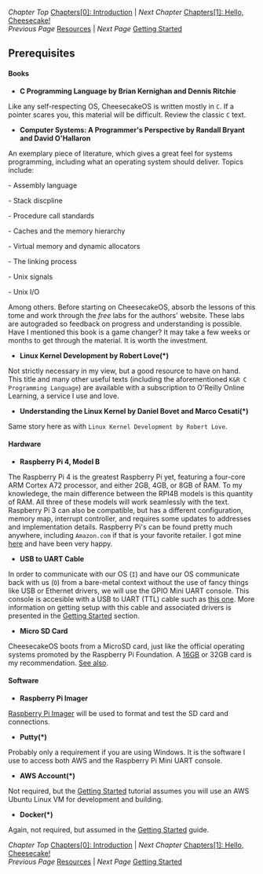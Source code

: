 *Chapter Top* [Chapters[0]: Introduction](chapter0.md)  |  *Next Chapter* [Chapters[1]: Hello, Cheesecake!](../chapter1/chapter1.md)   
*Previous Page* [Resources](resources.md)  |  *Next Page* [Getting Started](getting-started.md)

## Prerequisites

#### Books

- **C Programming Language by Brian Kernighan and Dennis Ritchie**

Like any self-respecting OS, CheesecakeOS is written mostly in `C`. If a pointer scares you, this material will be difficult. Review the classic `C` text.

- **Computer Systems: A Programmer's Perspective by Randall Bryant and David O'Hallaron**

An exemplary piece of literature, which gives a great feel for systems programming, including what an operating system should deliver. Topics include:

  \- Assembly language

  \- Stack discpline

  \- Procedure call standards

  \- Caches and the memory hierarchy

  \- Virtual memory and dynamic allocators

  \- The linking process

  \- Unix signals

  \- Unix I/O

Among others. Before starting on CheesecakeOS, absorb the lessons of this tome and work through the *_free_* labs for the authors' website. These labs are autograded so feedback on progress and understanding is possible. Have I mentioned this book is a game changer? It may take a few weeks or months to get through the material. It is worth the investment.

- **Linux Kernel Development by Robert Love(\*)**

Not strictly necessary in my view, but a good resource to have on hand. This title and many other useful texts (including the aforementioned `K&R C Programming Language`) are available with a subscription to O'Reilly Online Learning, a service I use and love.

- **Understanding the Linux Kernel by Daniel Bovet and Marco Cesati(\*)**

Same story here as with `Linux Kernel Development by Robert Love`.


#### Hardware

- **Raspberry Pi 4, Model B**

The Raspberry Pi 4 is the greatest Raspberry Pi yet, featuring a four-core ARM Cortex A72 processor, and either 2GB, 4GB, or 8GB of RAM. To my knowledege, the main difference between the RPI4B models is this quantity of RAM. All three of these models will work seamlessly with the text. Raspberry Pi 3 can also be compatible, but has a different configuration, memory map, interrupt controller, and requires some updates to addresses and implementation details. Raspberry Pi's can be found pretty much anywhere, including `Amazon.com` if that is your favorite retailer. I got mine [here](https://www.kiwi-electronics.nl/raspberry-pi-4-model-b-2gb) and have been very happy.

- **USB to UART Cable**

In order to communicate with our OS (`I`) and have our OS communicate back with us (`O`) from a bare-metal context without the use of fancy things like USB or Ethernet drivers, we will use the GPIO Mini UART console. This console is accesible with a USB to UART (TTL) cable such as [this one](https://www.kiwi-electronics.nl/usb-to-ttl-serial-kabel). More information on getting setup with this cable and associated drivers is presented in the [Getting Started](getting-started.md) section.

- **Micro SD Card**

CheesecakeOS boots from a MicroSD card, just like the official operating systems promoted by the Raspberry Pi Foundation. A [16GB](https://www.kiwi-electronics.nl/toebehoren/opslag/microSD/transcend-16gb-microsd-ultimate-600x-class-10-uhs-i-adapter-mlc-90mbs) or 32GB card is my recommendation. [See also](https://www.raspberrypi.org/documentation/installation/sd-cards.md).

#### Software

- **Raspberry Pi Imager**

[Raspberry Pi Imager](https://www.raspberrypi.org/software/) will be used to format and test the SD card and connections.

- **Putty(\*)**

Probably only a requirement if you are using Windows. It is the software I use to access both AWS and the Raspberry Pi Mini UART console.

- **AWS Account(\*)**

Not required, but the [Getting Started](getting-started.md) tutorial assumes you will use an AWS Ubuntu Linux VM for development and building.

- **Docker(\*)**

Again, not required, but assumed in the [Getting Started](getting-started.md) guide.

*Chapter Top* [Chapters[0]: Introduction](chapter0.md)  |  *Next Chapter* [Chapters[1]: Hello, Cheesecake!](../chapter1/chapter1.md)   
*Previous Page* [Resources](resources.md)  |  *Next Page* [Getting Started](getting-started.md)
